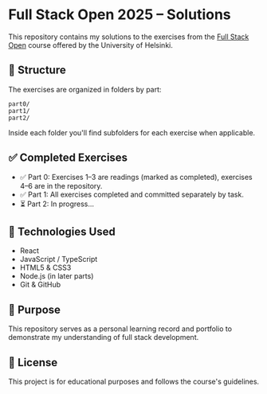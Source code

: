 # Full Stack Open 2025 – Solutions

This repository contains my solutions to the exercises from the [Full Stack Open](https://fullstackopen.com/) course offered by the University of Helsinki.

## 📁 Structure

The exercises are organized in folders by part:

    part0/
    part1/
    part2/

Inside each folder you'll find subfolders for each exercise when applicable.

## ✅ Completed Exercises

- ✅ Part 0: Exercises 1–3 are readings (marked as completed), exercises 4–6 are in the repository.
- ✅ Part 1: All exercises completed and committed separately by task.
- ⏳ Part 2: In progress...

## 🔧 Technologies Used

- React
- JavaScript / TypeScript
- HTML5 & CSS3
- Node.js (in later parts)
- Git & GitHub

## 🚀 Purpose

This repository serves as a personal learning record and portfolio to demonstrate my understanding of full stack development.

## 📜 License

This project is for educational purposes and follows the course's guidelines.

